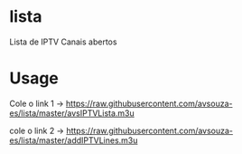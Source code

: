 # lista
Lista de IPTV Canais abertos

# Usage

Cole o link 1 -> https://raw.githubusercontent.com/avsouza-es/lista/master/avsIPTVLista.m3u

cole o link 2 -> https://raw.githubusercontent.com/avsouza-es/lista/master/addIPTVLines.m3u

